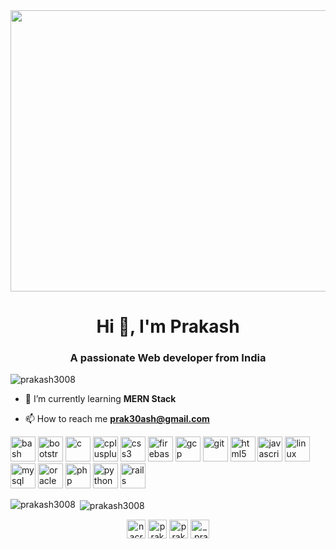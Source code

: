

<!--
**Prakash3008/Prakash3008** is a ✨ _special_ ✨ repository because its `README.md` (this file) appears on your GitHub profile.

Here are some ideas to get you started:

- 🔭 I’m currently working on ...
- 🌱 I’m currently learning ...
- 👯 I’m looking to collaborate on ...
- 🤔 I’m looking for help with ...
- 💬 Ask me about ...
- 📫 How to reach me: ...
- 😄 Pronouns: ...
- ⚡ Fun fact: ...
-->
<div align="center">
  <center><img src="https://camo.githubusercontent.com/0ecfd68856bedf2d56070afe2e2ff89780b1980a/68747470733a2f2f696d6167652e6962622e636f2f6a456b6364642f66726f6e745f656e645f646576656c6f706572735f6f70656e696e67735f312e676966" height = "450" width="700" align="center"></center>
</div>
<h1 align="center">Hi 👋, I'm Prakash</h1>
<h3 align="center">A passionate Web developer from India</h3>

<p align="left"> <img src="https://komarev.com/ghpvc/?username=prakash3008" alt="prakash3008" /> </p>

- 🌱 I’m currently learning **MERN Stack**

- 📫 How to reach me **prak30ash@gmail.com**

<p align="left"><img src="https://www.vectorlogo.zone/logos/gnu_bash/gnu_bash-icon.svg" alt="bash" width="40" height="40"/> <img src="https://devicons.github.io/devicon/devicon.git/icons/bootstrap/bootstrap-plain.svg" alt="bootstrap" width="40" height="40"/> <img src="https://devicons.github.io/devicon/devicon.git/icons/c/c-original.svg" alt="c" width="40" height="40"/> <img src="https://devicons.github.io/devicon/devicon.git/icons/cplusplus/cplusplus-original.svg" alt="cplusplus" width="40" height="40"/> <img src="https://devicons.github.io/devicon/devicon.git/icons/css3/css3-original-wordmark.svg" alt="css3" width="40" height="40"/> <img src="https://www.vectorlogo.zone/logos/firebase/firebase-icon.svg" alt="firebase" width="40" height="40"/> <img src="https://www.vectorlogo.zone/logos/google_cloud/google_cloud-icon.svg" alt="gcp" width="40" height="40"/> <img src="https://www.vectorlogo.zone/logos/git-scm/git-scm-icon.svg" alt="git" width="40" height="40"/> <img src="https://devicons.github.io/devicon/devicon.git/icons/html5/html5-original-wordmark.svg" alt="html5" width="40" height="40"/> <img src="https://devicons.github.io/devicon/devicon.git/icons/javascript/javascript-original.svg" alt="javascript" width="40" height="40"/> <img src="https://devicons.github.io/devicon/devicon.git/icons/linux/linux-original.svg" alt="linux" width="40" height="40"/> <img src="https://devicons.github.io/devicon/devicon.git/icons/mysql/mysql-original-wordmark.svg" alt="mysql" width="40" height="40"/> <img src="https://devicons.github.io/devicon/devicon.git/icons/oracle/oracle-original.svg" alt="oracle" width="40" height="40"/> <img src="https://devicons.github.io/devicon/devicon.git/icons/php/php-original.svg" alt="php" width="40" height="40"/> <img src="https://devicons.github.io/devicon/devicon.git/icons/python/python-original.svg" alt="python" width="40" height="40"/> <img src="https://devicons.github.io/devicon/devicon.git/icons/rails/rails-original-wordmark.svg" alt="rails" width="40" height="40"/></p>

<p><img align="left" src="https://github-readme-stats.vercel.app/api/top-langs/?username=prakash3008&layout=compact&hide=html" alt="prakash3008" /></p>

<p>&nbsp;<img align="center" src="https://github-readme-stats.vercel.app/api?username=prakash3008&show_icons=true" alt="prakash3008" /></p>

<p align="center">
<a href="https://twitter.com/nacroptic" target="blank"><img align="center" src="https://cdn.jsdelivr.net/npm/simple-icons@3.0.1/icons/twitter.svg" alt="nacroptic" height="30" width="30" /></a>
<a href="https://linkedin.com/in/prakash-n-516a81176" target="blank"><img align="center" src="https://cdn.jsdelivr.net/npm/simple-icons@3.0.1/icons/linkedin.svg" alt="prakash-n-516a81176" height="30" width="30" /></a>
<a href="https://stackoverflow.com/users/prakash" target="blank"><img align="center" src="https://cdn.jsdelivr.net/npm/simple-icons@3.0.1/icons/stackoverflow.svg" alt="prakash" height="30" width="30" /></a>
<a href="https://instagram.com/_.prak_ash._" target="blank"><img align="center" src="https://cdn.jsdelivr.net/npm/simple-icons@3.0.1/icons/instagram.svg" alt="_.prak_ash._" height="30" width="30" /></a>
</p>
